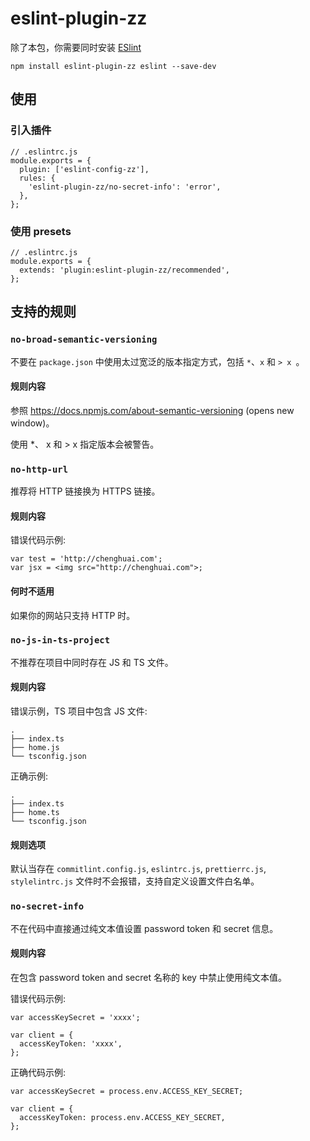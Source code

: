 # eslint-plugin-zz
除了本包，你需要同时安装 [ESlint](https://eslint.org/)

```
npm install eslint-plugin-zz eslint --save-dev
```
## 使用
### 引入插件
```
// .eslintrc.js
module.exports = {
  plugin: ['eslint-config-zz'],
  rules: {
    'eslint-plugin-zz/no-secret-info': 'error',
  },
};
```
### 使用 presets
```
// .eslintrc.js
module.exports = {
  extends: 'plugin:eslint-plugin-zz/recommended',
};
```
## 支持的规则
### `no-broad-semantic-versioning`
不要在 `package.json` 中使用太过宽泛的版本指定方式，包括 `*`、`x` 和 `> x `。

#### 规则内容
参照 https://docs.npmjs.com/about-semantic-versioning (opens new window)。

使用 *、 x 和 > x 指定版本会被警告。

### `no-http-url`
推荐将 HTTP 链接换为 HTTPS 链接。

#### 规则内容
错误代码示例:
```
var test = 'http://chenghuai.com';
var jsx = <img src="http://chenghuai.com">;
```
#### 何时不适用
如果你的网站只支持 HTTP 时。

### `no-js-in-ts-project`
不推荐在项目中同时存在 JS 和 TS 文件。

#### 规则内容
错误示例，TS 项目中包含 JS 文件:
```
.
├── index.ts
├── home.js
└── tsconfig.json
```
正确示例:
```
.
├── index.ts
├── home.ts
└── tsconfig.json
```
#### 规则选项
默认当存在 `commitlint.config.js`, `eslintrc.js`, `prettierrc.js`, `stylelintrc.js` 文件时不会报错，支持自定义设置文件白名单。

### `no-secret-info`
不在代码中直接通过纯文本值设置 password token 和 secret 信息。

#### 规则内容
在包含 password token and secret 名称的 key 中禁止使用纯文本值。

错误代码示例:
```
var accessKeySecret = 'xxxx';

var client = {
  accessKeyToken: 'xxxx',
};
```
正确代码示例:
```
var accessKeySecret = process.env.ACCESS_KEY_SECRET;

var client = {
  accessKeyToken: process.env.ACCESS_KEY_SECRET,
};
```
